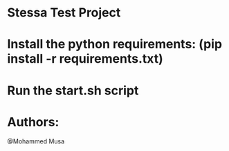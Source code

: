 # Stessa Test Project
# Install the python requirements: (pip install -r requirements.txt)
# Run the start.sh script
# Authors:
@Mohammed Musa
